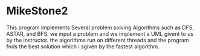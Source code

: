 # MikeStone2
This program implements Several problem solving Algorithms such as DFS, ASTAR, and BFS. we input a problem and we implement a UML givent to us by the instructor. the algorithms run on different threads and the program fnds the best solution which i sgiven by the fastest algorithm.

